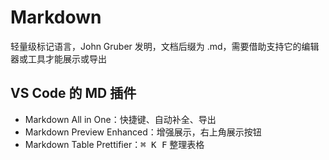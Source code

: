# Markdown

轻量级标记语言，John Gruber 发明，文档后缀为 .md，需要借助支持它的编辑器或工具才能展示或导出

## VS Code 的 MD 插件

- Markdown All in One：快捷键、自动补全、导出
- Markdown Preview Enhanced：增强展示，右上角展示按钮
- Markdown Table Prettifier：<kbd>⌘ K F</kbd> 整理表格
